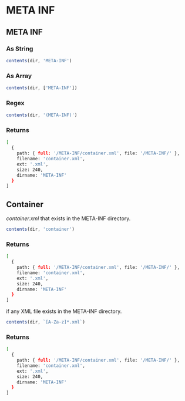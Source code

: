 # META INF

## META INF

### As String

```javascript
contents(dir, 'META-INF')
```

### As Array

```javascript
contents(dir, ['META-INF'])
```

### Regex

```javascript
contents(dir, '(META-INF)')
```

### Returns

```bash
[
  {
    path: { full: '/META-INF/container.xml', file: '/META-INF/' },
    filename: 'container.xml',
    ext: '.xml',
    size: 240,
    dirname: 'META-INF'
  }
]
```

## Container

_container.xml_ that exists in the META-INF directory.

```javascript
contents(dir, 'container')
```

### Returns

```bash
[
  {
    path: { full: '/META-INF/container.xml', file: '/META-INF/' },
    filename: 'container.xml',
    ext: '.xml',
    size: 240,
    dirname: 'META-INF'
  }
]
```

if any XML file exists in the META-INF directory.

```javascript
contents(dir, `[A-Za-z]*.xml`)
```

### Returns

```bash
[
  {
    path: { full: '/META-INF/container.xml', file: '/META-INF/' },
    filename: 'container.xml',
    ext: '.xml',
    size: 240,
    dirname: 'META-INF'
  }
]
```
